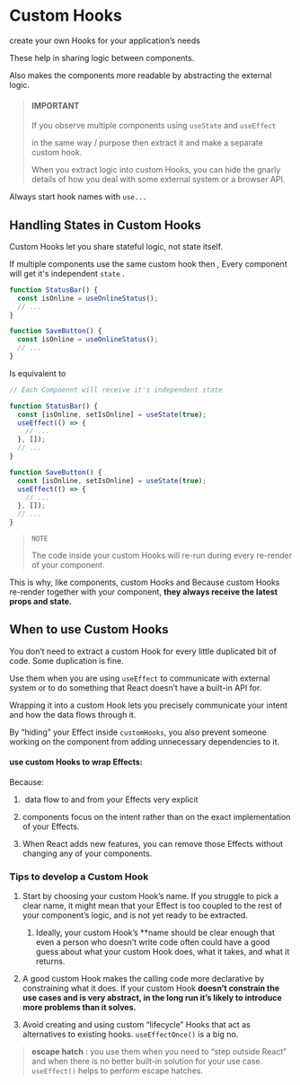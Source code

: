 # Custom Hooks

create your own Hooks for your application’s needs

These help in sharing logic between components.

Also makes the components more readable by abstracting the external logic.

> #### IMPORTANT
> 
> If you observe multiple components using `useState` and `useEffect`
> 
> in the same way / purpose then extract it and make a separate custom hook.
> 
> When you extract logic into custom Hooks, you can hide the gnarly details of how you deal with some external system or a browser API.

Always start hook names with `use...`

## Handling States in Custom Hooks

Custom Hooks let you share stateful logic, not state itself.

If multiple components use the same custom hook then , Every component will get it's independent `state` .

```js
function StatusBar() {
  const isOnline = useOnlineStatus();
  // ...
}

function SaveButton() {
  const isOnline = useOnlineStatus();
  // ...
}
```

Is equivalent to

```js
// Each Compoennt will receive it's independent state

function StatusBar() {
  const [isOnline, setIsOnline] = useState(true);
  useEffect(() => {
    // ...
  }, []);
  // ...
}

function SaveButton() {
  const [isOnline, setIsOnline] = useState(true);
  useEffect(() => {
    // ...
  }, []);
  // ...
}
```

> `NOTE`
> 
> The code inside your custom Hooks will re-run during every re-render of your component. 

This is why, like components, custom Hooks and  Because custom Hooks re-render together with your component, **they always receive the latest props and state.**

## When to use Custom Hooks

You don’t need to extract a custom Hook for every little duplicated bit of code. Some duplication is fine.

Use them when you are using `useEffect` to communicate with external system or to do something that React doesn’t have a built-in API for. 

Wrapping it into a custom Hook lets you precisely communicate your intent and how the data flows through it.

By “hiding” your Effect inside `customHooks`, you also prevent someone working on the  component from adding unnecessary dependencies to it.

#### use custom Hooks to wrap Effects:

Because:

1.  data flow to and from your Effects very explicit

2. components focus on the intent rather than on the exact implementation of your Effects.

3. When React adds new features, you can remove those Effects without changing any of your components.

### Tips to develop a Custom Hook

1. Start by choosing your custom Hook’s name. If you struggle to pick a clear name, it might mean that your Effect is too coupled to the rest of your component’s logic, and is not yet ready to be extracted.
   
   1. Ideally, your custom Hook’s **name should be clear enough that even a person who doesn’t write code often could have a good guess about what your custom Hook does, what it takes, and what it returns.

2. A good custom Hook makes the calling code more declarative by constraining what it does. If your custom Hook  **doesn’t constrain the use cases and is very abstract, in the long run it’s likely to introduce more problems than it solves.**

3. Avoid creating and using custom “lifecycle” Hooks that act as alternatives to existing hooks. `useEffectOnce()` is a big no.

> **escape hatch** : you use them when you need to “step outside React” and when there is no better built-in solution for your use case. `useEffect()` helps to perform escape hatches.
